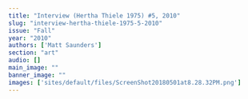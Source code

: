 ```yaml
---
title: "Interview (Hertha Thiele 1975) #5, 2010"
slug: "interview-hertha-thiele-1975-5-2010"
issue: "Fall"
year: "2010"
authors: ['Matt Saunders']
section: "art"
audio: []
main_image: ""
banner_image: ""
images: ['sites/default/files/ScreenShot20180501at8.28.32PM.png']
---
```

